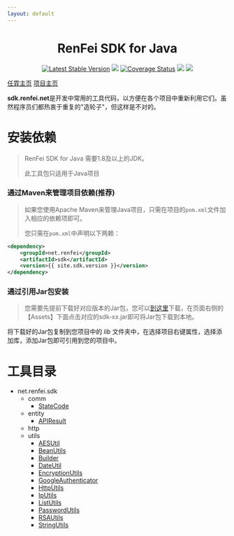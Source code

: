 ```yaml
---
layout: default
---
```

<h1 align="center">RenFei SDK for Java</h1>

<p align="center">
<a href="https://search.maven.org/search?q=g:%22net.renfei%22%20AND%20a:%22sdk%22" target="_blank"><img src="https://img.shields.io/maven-central/v/net.renfei/sdk.svg?label=Maven%20Central" alt="Latest Stable Version"/></a>
<a href="https://travis-ci.org/renfei-net/renfei-java-sdk" target="_blank"><img src="https://travis-ci.org/renfei-net/renfei-java-sdk.svg?branch=master"/></a>
<a href='https://coveralls.io/github/renfei-net/renfei-java-sdk?branch=master' target="_blank"><img src='https://coveralls.io/repos/github/renfei-net/renfei-java-sdk/badge.svg?branch=master' alt='Coverage Status' /></a>
<a href="https://codebeat.co/projects/github-com-renfei-net-renfei-java-sdk-master" target="_blank"><img src="https://codebeat.co/badges/f0436930-23f8-4224-9f23-1a29a22d69d1" /></a>
<a href="https://ci.appveyor.com/project/NeilRen/renfei-java-sdk" target="_blank"><img src="https://ci.appveyor.com/api/projects/status/p4mfa2qpy1tbqxj9?svg=true"/></a>
</p>

<a href="https://www.renfei.net" target="_black">任霏主页</a>
<a href="https://github.com/renfei/renfei-java-sdk" target="_black">项目主页</a>

**sdk.renfei.net**是开发中常用的工具代码，以方便在各个项目中重新利用它们。虽然程序员们都热衷于重复的"造轮子"，但这样是不对的。

# 安装依赖

> RenFei SDK for Java 需要1.8及以上的JDK。
>
> 此工具包只适用于Java项目

### 通过Maven来管理项目依赖(推荐)

> 如果您使用Apache Maven来管理Java项目，只需在项目的`pom.xml`文件加入相应的依赖项即可。
>
> 您只需在`pom.xml`中声明以下两赖：

```xml
<dependency>
    <groupId>net.renfei</groupId>
    <artifactId>sdk</artifactId>
    <version>{{ site.sdk.version }}</version>
</dependency>
```

### 通过引用Jar包安装
> 您需要先提前下载好对应版本的Jar包，您可以<a href="https://github.com/renfei/renfei-java-sdk/packages/152444" target="_black">到这里</a>下载，在页面右侧的【Assets】下面点击对应的sdk-xx.jar即可将Jar包下载到本地。

将下载好的Jar包复制到您项目中的 _lib_ 文件夹中，在选择项目右键属性，选择添加库，添加Jar包即可引用到您的项目中。

# 工具目录

- net.renfei.sdk
  - comm
    - [StateCode](docs/comm/StateCode.html)
  - entity
    - [APIResult](docs/entity/APIResult.html)
  - http
  - utils
    - [AESUtil](docs/utils/AESUtil.html)
    - [BeanUtils](docs/utils/BeanUtils.html)
    - [Builder](docs/utils/Builder.html)
    - [DateUtil](docs/utils/DateUtil.html)
    - [EncryptionUtils](docs/utils/EncryptionUtils.html)
    - [GoogleAuthenticator](docs/utils/GoogleAuthenticator.html)
    - [HttpUtils](docs/utils/HttpUtils.html)
    - [IpUtils](docs/utils/IpUtils.html)
    - [ListUtils](docs/utils/ListUtils.html)
    - [PasswordUtils](docs/utils/PasswordUtils.html)
    - [RSAUtils](docs/utils/RSAUtils.html)
    - [StringUtils](docs/utils/StringUtils.html)


